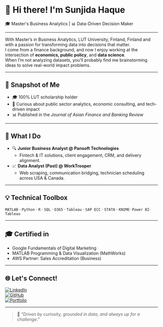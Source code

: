 # 👋 Hi there! I'm Sunjida Haque

🎓 Master's Business Analytics  | 📊 Data-Driven Decision Maker 

---

With Master’s in Business Analytics, LUT University, Finland, Finland and with a passion for transforming data into decisions that matter.  
I come from a finance background, and now I enjoy working at the intersection of **economics, public policy**, and **data science**.  
When I’m not analyzing datasets, you’ll probably find me brainstorming ideas to solve real-world impact problems.

---

## 📌 Snapshot of Me


- 🎓 100% LUT scholarship holder  
- 🧠 Curious about public sector analytics, economic consulting, and tech-driven impact  
- 📊 Published in the *Journal of Asian Finance and Banking Review*

---

## 🚀 What I Do

- 🔍 **Junior Business Analyst @ Pansoft Technologies**
  - Fintech & IT solutions, client engagement, CRM, and delivery alignment.
- 📈 **Data Analyst (Past) @ WorkTrooper**
  - Web scraping, communication bridging, technician scheduling across USA & Canada.


---

## 💡 Technical Toolbox

`MATLAB` · `Python` · `R` · `SQL` · `O365` · `Tableau` · `SAP ECC` · `STATA` · `KNIME`· `Power BI`· `Tableau`

---

## 🎓 Certified in

- Google Fundamentals of Digital Marketing  
- MATLAB Programming & Data Visualization (MathWorks)
- AWS Partner: Sales Accreditation (Business)

---

## 🌐 Let's Connect!

[![LinkedIn](https://img.shields.io/badge/LinkedIn-0077B5?style=for-the-badge&logo=linkedin&logoColor=white)](https://www.linkedin.com/in/haquesunjida/)  
[![GitHub](https://img.shields.io/badge/GitHub-100000?style=for-the-badge&logo=github&logoColor=white)](https://github.com/sunjida-haque)  
[![Portfolio](https://img.shields.io/badge/Portfolio-000000?style=for-the-badge&logo=notion&logoColor=white)](https://chip-spruce-1a9.notion.site/Sunjida-Haque-2747c17502908037b0c4fb0404b9b745)


---

> 💬 *"Driven by curiosity, grounded in data, and always up for a challenge."*
